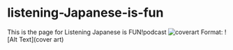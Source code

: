 listening-Japanese-is-fun
=========================
This is the page for Listening Japanese is FUN!podcast
![coverart](/images/listening-japanese-is-fun-coverart.png)
Format: ![Alt Text](cover art)
